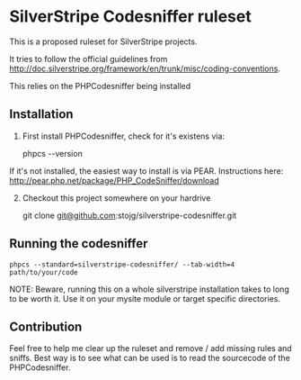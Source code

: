 # SilverStripe Codesniffer ruleset

This is a proposed ruleset for SilverStripe projects.

It tries to follow the official guidelines from http://doc.silverstripe.org/framework/en/trunk/misc/coding-conventions.

This relies on the PHPCodesniffer being installed

## Installation

1) First install PHPCodesniffer, check for it's existens via:

     phpcs --version

If it's not installed, the easiest way to install is via PEAR. Instructions here: http://pear.php.net/package/PHP_CodeSniffer/download

2) Checkout this project somewhere on your hardrive

    git clone git@github.com:stojg/silverstripe-codesniffer.git

## Running the codesniffer

    phpcs --standard=silverstripe-codesniffer/ --tab-width=4  path/to/your/code

NOTE: Beware, running this on a whole silverstripe installation takes to long to be worth it. Use it on your mysite module or target specific directories.

## Contribution

Feel free to help me clear up the ruleset and remove / add missing rules and sniffs. Best way is to see what can be used is to read the sourcecode of the PHPCodesniffer.

